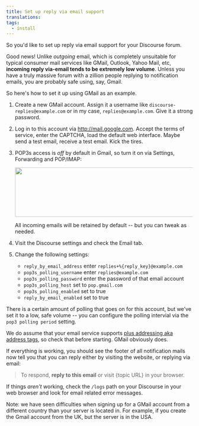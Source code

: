 ```yaml
---
title: Set up reply via email support
translations:
tags:
  - install
---
```


So you'd like to set up reply via email support for your Discourse forum.

Good news! Unlike *outgoing* email, which is completely unsuitable for typical consumer mail services like GMail, Outlook, Yahoo Mail, etc, **incoming reply via-email tends to be extremely low volume**. Unless you have a truly massive forum with a zillion people replying to notification emails, you are probably safe using, say, Gmail.

So here's how to set it up using GMail as an example.

1. Create a new GMail account. Assign it a username like `discourse-replies@example.com` or in my case, `replies@example.com`. Give it a strong password.

2. Log in to this account via http://mail.google.com. Accept the terms of service, enter the CAPTCHA, load the default web interface. Maybe send a test email, receive a test email. Kick the tires. 

3. POP3s access is *off* by default in Gmail, so turn it on via Settings, Forwarding and POP/IMAP:

    <img src="/uploads/default/34248/002f26ff28b96ca9.png" width="513" height="133"> 

    All incoming emails will be retained by default -- but you can tweak as needed.

3. Visit the Discourse settings and check the Email tab.

4. Change the following settings:
   - `reply_by_email_address` enter `replies+%{reply_key}@example.com`
   - `pop3s_polling_username` enter `replies@example.com`
   - `pop3s_polling_password` enter the password of that email account
   - `pop3s_polling_host` set to `pop.gmail.com`
   - `pop3s_polling_enabled` set to true
   - `reply_by_email_enabled` set to true

There is a certain amount of polling that goes on for this account, but we've set it to a low, safe volume -- you can configure the polling intervial via the `pop3 polling period` setting.

We do assume that your email service supports [plus addressing aka address tags](http://en.wikipedia.org/wiki/Email_address#Address_tags), so check that before starting. GMail obviously does.

If everything is working, you should see the footer of all notification mails now tell you that you can reply either by visiting the website, or replying via email:

> To respond, **reply to this email** or visit {topic URL} in your browser.

If things *aren't* working, check the `/logs` path on your Discourse in your web browser and look for email related error messages.

Note: we have seen difficulties when signing up for a GMail account from a different country than your server is located in. For example, if you create the Gmail account from the UK, but the server is in the USA.